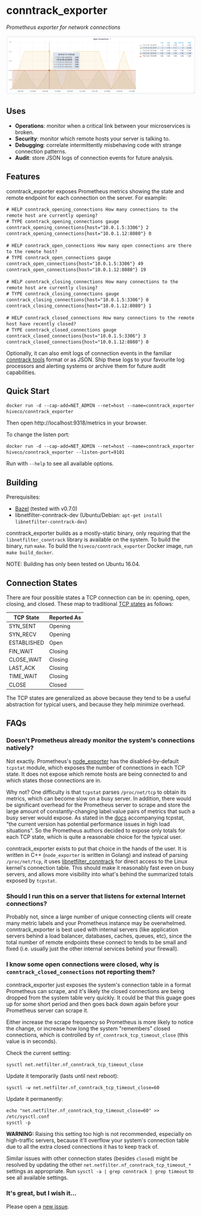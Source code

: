 # **conntrack_exporter**

*Prometheus exporter for network connections*

![Grafana screenshot](grafana.png)

## Uses

* **Operations**: monitor when a critical link between your microservices is broken.
* **Security**: monitor which remote hosts your server is talking to.
* **Debugging**: correlate intermittently misbehaving code with strange connection patterns.
* **Audit**: store JSON logs of connection events for future analysis.


## Features

conntrack_exporter exposes Prometheus metrics showing the state and remote endpoint for each connection on the server. For example:

```
# HELP conntrack_opening_connections How many connections to the remote host are currently opening?
# TYPE conntrack_opening_connections gauge
conntrack_opening_connections{host="10.0.1.5:3306"} 2
conntrack_opening_connections{host="10.0.1.12:8080"} 0

# HELP conntrack_open_connections How many open connections are there to the remote host?
# TYPE conntrack_open_connections gauge
conntrack_open_connections{host="10.0.1.5:3306"} 49
conntrack_open_connections{host="10.0.1.12:8080"} 19

# HELP conntrack_closing_connections How many connections to the remote host are currently closing?
# TYPE conntrack_closing_connections gauge
conntrack_closing_connections{host="10.0.1.5:3306"} 0
conntrack_closing_connections{host="10.0.1.12:8080"} 1

# HELP conntrack_closed_connections How many connections to the remote host have recently closed?
# TYPE conntrack_closed_connections gauge
conntrack_closed_connections{host="10.0.1.5:3306"} 3
conntrack_closed_connections{host="10.0.1.12:8080"} 0
```

Optionally, it can also emit logs of connection events in the familiar [conntrack tools](http://conntrack-tools.netfilter.org/) format or as JSON. Ship these logs to your favourite log processors and alerting systems or archive them for future audit capabilities.


## Quick Start

```
docker run -d --cap-add=NET_ADMIN --net=host --name=conntrack_exporter hiveco/conntrack_exporter
```

Then open http://localhost:9318/metrics in your browser.

To change the listen port:

```
docker run -d --cap-add=NET_ADMIN --net=host --name=conntrack_exporter hiveco/conntrack_exporter --listen-port=9101
```

Run with `--help` to see all available options.


## Building

Prerequisites:

* [Bazel](https://www.bazel.build/) (tested with v0.7.0)
* libnetfilter-conntrack-dev (Ubuntu/Debian: `apt-get install libnetfilter-conntrack-dev`)

conntrack_exporter builds as a mostly-static binary, only requiring that the `libnetfilter_conntrack` library is available on the system. To build the binary, run `make`. To build the `hiveco/conntrack_exporter` Docker image, run `make build_docker`.

NOTE: Building has only been tested on Ubuntu 16.04.


## Connection States

There are four possible states a TCP connection can be in: opening, open, closing, and closed. These map to traditional [TCP states](https://www.ibm.com/support/knowledgecenter/en/SSLTBW_2.1.0/com.ibm.zos.v2r1.halu101/constatus.htm) as follows:

|TCP State|Reported As|
|-----|-----|
|SYN_SENT|Opening|
|SYN_RECV|Opening|
|ESTABLISHED|Open|
|FIN_WAIT|Closing|
|CLOSE_WAIT|Closing|
|LAST_ACK|Closing|
|TIME_WAIT|Closing|
|CLOSE|Closed|

The TCP states are generalized as above because they tend to be a useful abstraction for typical users, and because they help minimize overhead.


## FAQs

### Doesn't Prometheus already monitor the system's connections natively?

Not exactly. Prometheus's [node_exporter](https://github.com/prometheus/node_exporter/) has the disabled-by-default `tcpstat` module, which exposes the number of connections in each TCP state. It does not expose which remote hosts are being connected to and which states those connections are in.

Why not? One difficulty is that `tcpstat` parses `/proc/net/tcp` to obtain its metrics, which can become slow on a busy server. In addition, there would be significant overhead for the Prometheus server to scrape and store the large amount of constantly-changing label:value pairs of metrics that such a busy server would expose. As stated in the [docs](https://github.com/prometheus/node_exporter/commit/e2163db0f7a8f16ba9f505d9ca72bc2c68696e7d#diff-04c6e90faac2675aa89e2176d2eec7d8R54) accompanying tcpstat, "the current version has potential performance issues in high load situations". So the Prometheus authors decided to expose only totals for each TCP state, which is quite a reasonable choice for the typical user.

conntrack_exporter exists to put that choice in the hands of the user. It is written in C++ (`node_exporter` is written in Golang) and instead of parsing `/proc/net/tcp`, it uses [libnetfilter_conntrack](https://www.netfilter.org/projects/libnetfilter_conntrack/) for direct access to the Linux kernel's connection table. This should make it reasonably fast even on busy servers, and allows more visibility into what's behind the summarized totals exposed by `tcpstat`.

### Should I run this on a server that listens for external Internet connections?

Probably not, since a large number of unique connecting clients will create many metric labels and your Prometheus instance may be overwhelmed. conntrack_exporter is best used with internal servers (like application servers behind a load balancer, databases, caches, queues, etc), since the total number of remote endpoints these connect to tends to be small and fixed (i.e. usually just the other internal services behind your firewall).

### I know some open connections were closed, why is `conntrack_closed_connections` not reporting them?

conntrack_exporter just exposes the system's connection table in a format Prometheus can scrape, and it's likely the closed connections are being dropped from the system table very quickly. It could be that this guage goes up for some short period and then goes back down again before your Prometheus server can scrape it.

Either increase the scrape frequency so Prometheus is more likely to notice the change, or increase how long the system "remembers" closed connections, which is controlled by `nf_conntrack_tcp_timeout_close` (this value is in seconds).

Check the current setting:
```
sysctl net.netfilter.nf_conntrack_tcp_timeout_close
```

Update it temporarily (lasts until next reboot):
```
sysctl -w net.netfilter.nf_conntrack_tcp_timeout_close=60
```

Update it permanently:
```
echo "net.netfilter.nf_conntrack_tcp_timeout_close=60" >> /etc/sysctl.conf
sysctl -p
```

**WARNING:** Raising this setting too high is not recommended, especially on high-traffic servers, because it'll overflow your system's connection table due to all the extra closed connections it has to keep track of.

Similar issues with other connection states (besides `closed`) might be resolved by updating the other `net.netfilter.nf_conntrack_tcp_timeout_*` settings as appropriate. Run `sysctl -a | grep conntrack | grep timeout` to see all available settings.

### It's great, but I wish it...

Please open a [new issue](https://github.com/hiveco/conntrack_exporter/issues/new).
